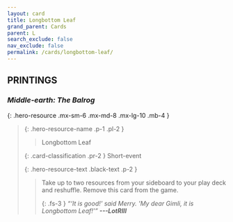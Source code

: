 ```yaml
---
layout: card
title: Longbottom Leaf
grand_parent: Cards
parent: L
search_exclude: false
nav_exclude: false
permalink: /cards/longbottom-leaf/
---
```


## PRINTINGS


### _Middle-earth: The Balrog_

{: .hero-resource .mx-sm-6 .mx-md-8 .mx-lg-10 .mb-4 }
> {: .hero-resource-name .p-1 .pl-2 }
> > <div class="card-mp"></div>
> > <div class="card-name">Longbottom Leaf</div>
>
> {: .card-classification .pr-2 }
> Short-event
>
> {: .hero-resource-text .black-text .p-2 }
> > Take up to two resources from your sideboard to your play deck and reshuffle. Remove this card from the game. 
> > 
> > {: .fs-3 } 
> > _“‘It is good!' said Merry. 'My dear Gimli, it is Longbottom Leaf!’”_ ***---&#65279;LotRIII*** 
> 

